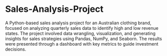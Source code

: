 # Sales-Analysis-Project
A Python-based sales analysis project for an Australian clothing brand, focused on analyzing quarterly sales data to identify high and low revenue states.
The project involved data wrangling, visualization, and generating insights for sales strategies using Pandas, NumPy, and Seaborn. 
The results were presented through a dashboard with key metrics to guide investment decisions.
